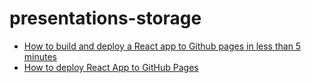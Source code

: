 # presentations-storage


- [How to build and deploy a React app to Github pages in less than 5 minutes](https://medium.com/mobile-web-dev/how-to-build-and-deploy-a-react-app-to-github-pages-in-less-than-5-minutes-d6c4ffd30f14)
- [How to deploy React App to GitHub Pages](https://dev.to/yuribenjamin/how-to-deploy-react-app-in-github-pages-2a1f)
